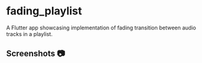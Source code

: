 # fading_playlist

A Flutter app showcasing implementation of fading transition between audio tracks in a playlist.

## Screenshots 📷
